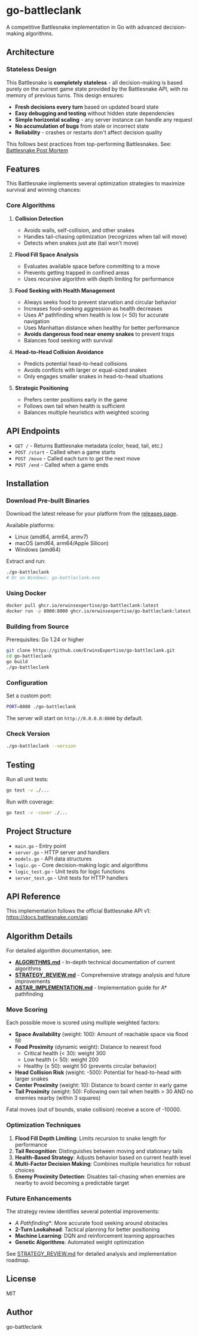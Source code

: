 # go-battleclank

A competitive Battlesnake implementation in Go with advanced decision-making algorithms.

## Architecture

### Stateless Design

This Battlesnake is **completely stateless** - all decision-making is based purely on the current game state provided by the Battlesnake API, with no memory of previous turns. This design ensures:

- **Fresh decisions every turn** based on updated board state
- **Easy debugging and testing** without hidden state dependencies
- **Simple horizontal scaling** - any server instance can handle any request
- **No accumulation of bugs** from stale or incorrect state
- **Reliability** - crashes or restarts don't affect decision quality

This follows best practices from top-performing Battlesnakes. See: [Battlesnake Post Mortem](https://medium.com/asymptoticlabs/battlesnake-post-mortem-a5917f9a3428)

## Features

This Battlesnake implements several optimization strategies to maximize survival and winning chances:

### Core Algorithms

1. **Collision Detection**
   - Avoids walls, self-collision, and other snakes
   - Handles tail-chasing optimization (recognizes when tail will move)
   - Detects when snakes just ate (tail won't move)

2. **Flood Fill Space Analysis**
   - Evaluates available space before committing to a move
   - Prevents getting trapped in confined areas
   - Uses recursive algorithm with depth limiting for performance

3. **Food Seeking with Health Management**
   - Always seeks food to prevent starvation and circular behavior
   - Increases food-seeking aggression as health decreases
   - Uses A* pathfinding when health is low (< 50) for accurate navigation
   - Uses Manhattan distance when healthy for better performance
   - **Avoids dangerous food near enemy snakes** to prevent traps
   - Balances food seeking with survival

4. **Head-to-Head Collision Avoidance**
   - Predicts potential head-to-head collisions
   - Avoids conflicts with larger or equal-sized snakes
   - Only engages smaller snakes in head-to-head situations

5. **Strategic Positioning**
   - Prefers center positions early in the game
   - Follows own tail when health is sufficient
   - Balances multiple heuristics with weighted scoring

## API Endpoints

- `GET /` - Returns Battlesnake metadata (color, head, tail, etc.)
- `POST /start` - Called when a game starts
- `POST /move` - Called each turn to get the next move
- `POST /end` - Called when a game ends

## Installation

### Download Pre-built Binaries

Download the latest release for your platform from the [releases page](https://github.com/ErwinsExpertise/go-battleclank/releases).

Available platforms:
- Linux (amd64, arm64, armv7)
- macOS (amd64, arm64/Apple Silicon)
- Windows (amd64)

Extract and run:
```bash
./go-battleclank
# Or on Windows: go-battleclank.exe
```

### Using Docker

```bash
docker pull ghcr.io/erwinsexpertise/go-battleclank:latest
docker run -p 8000:8000 ghcr.io/erwinsexpertise/go-battleclank:latest
```

### Building from Source

Prerequisites: Go 1.24 or higher

```bash
git clone https://github.com/ErwinsExpertise/go-battleclank.git
cd go-battleclank
go build
./go-battleclank
```

### Configuration

Set a custom port:
```bash
PORT=8080 ./go-battleclank
```

The server will start on `http://0.0.0.0:8000` by default.

### Check Version

```bash
./go-battleclank --version
```

## Testing

Run all unit tests:

```bash
go test -v ./...
```

Run with coverage:

```bash
go test -v -cover ./...
```

## Project Structure

- `main.go` - Entry point
- `server.go` - HTTP server and handlers
- `models.go` - API data structures
- `logic.go` - Core decision-making logic and algorithms
- `logic_test.go` - Unit tests for logic functions
- `server_test.go` - Unit tests for HTTP handlers

## API Reference

This implementation follows the official Battlesnake API v1:
https://docs.battlesnake.com/api

## Algorithm Details

For detailed algorithm documentation, see:
- **[ALGORITHMS.md](ALGORITHMS.md)** - In-depth technical documentation of current algorithms
- **[STRATEGY_REVIEW.md](STRATEGY_REVIEW.md)** - Comprehensive strategy analysis and future improvements
- **[ASTAR_IMPLEMENTATION.md](ASTAR_IMPLEMENTATION.md)** - Implementation guide for A* pathfinding

### Move Scoring

Each possible move is scored using multiple weighted factors:

- **Space Availability** (weight: 100): Amount of reachable space via flood fill
- **Food Proximity** (dynamic weight): Distance to nearest food
  - Critical health (< 30): weight 300
  - Low health (< 50): weight 200
  - Healthy (≥ 50): weight 50 (prevents circular behavior)
- **Head Collision Risk** (weight: -500): Potential for head-to-head with larger snakes
- **Center Proximity** (weight: 10): Distance to board center in early game
- **Tail Proximity** (weight: 50): Following own tail when health > 30 AND no enemies nearby (within 3 squares)

Fatal moves (out of bounds, snake collision) receive a score of -10000.

### Optimization Techniques

1. **Flood Fill Depth Limiting**: Limits recursion to snake length for performance
2. **Tail Recognition**: Distinguishes between moving and stationary tails
3. **Health-Based Strategy**: Adjusts behavior based on current health level
4. **Multi-Factor Decision Making**: Combines multiple heuristics for robust choices
5. **Enemy Proximity Detection**: Disables tail-chasing when enemies are nearby to avoid becoming a predictable target

### Future Enhancements

The strategy review identifies several potential improvements:
- **A* Pathfinding**: More accurate food seeking around obstacles
- **2-Turn Lookahead**: Tactical planning for better positioning
- **Machine Learning**: DQN and reinforcement learning approaches
- **Genetic Algorithms**: Automated weight optimization

See [STRATEGY_REVIEW.md](STRATEGY_REVIEW.md) for detailed analysis and implementation roadmap.

## License

MIT

## Author

go-battleclank